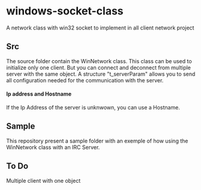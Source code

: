 # windows-socket-class
A network class with win32 socket to implement in all client network project

## Src
The source folder contain the WinNetwork class.
This class can be used to initialize only one client.
But you can connect and deconnect from multiple server with the same object.
A structure "t_serverParam" allows you to send all configuration needed for the communication with the server.

#### Ip address and Hostname
If the Ip Address of the server is unknwown, you can use a Hostname.

## Sample
This repository present a sample folder with an exemple of how using the WinNetwork class with an IRC Server.

## To Do
Multiple client with one object
